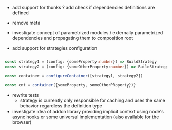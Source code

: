 - add support for thunks ? add check if dependencies definitions are defined
- remove meta
- investigate concept of parametrized modules / externally parametrized dependencies and
  propagating them to composition root

- add support for strategies configuration

```typescript

const strategy1 = (config: {someProperty:number}) => BuildStrategy
const strategy2 = (config: {someOtherProperty:number}) => BuildStrategy

const container = configureContainer([strategy1, strategy2])

const cnt = container({someProperty, someOtherPRoperty})}
```

- rewrite tests
  - strategy is currently only responsible for caching and uses the same behavior regardless the
    definition type
- investigate idea of addon library providing implicit context using node's async hooks or some
  universal implementation (also available for the browser)
